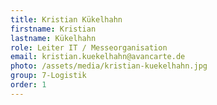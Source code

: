 ```yaml
---
title: Kristian Kükelhahn
firstname: Kristian
lastname: Kükelhahn
role: Leiter IT / Messeorganisation
email: kristian.kuekelhahn@avancarte.de
photo: /assets/media/kristian-kuekelhahn.jpg
group: 7-Logistik
order: 1
---
```

